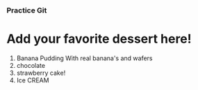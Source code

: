 ### Practice Git

# Add your favorite dessert here!



1. Banana Pudding With real banana's and wafers
2. chocolate
3. strawberry cake!
4. Ice CREAM

